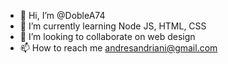 - 👋 Hi, I’m @DobleA74
- 🌱 I’m currently learning Node JS, HTML, CSS
- 💞️ I’m looking to collaborate on web design
- 📫 How to reach me andresandriani@gmail.com

<!---
DobleA74/DobleA74 is a ✨ special ✨ repository because its `README.md` (this file) appears on your GitHub profile.
You can click the Preview link to take a look at your changes.
--->
